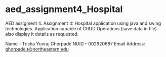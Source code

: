 # aed_assignment4_Hospital
AED assigment 4.
Assignment 4: Hospital application using java and swing technologies.
Application capable of CRUD Operations (save data in file) also display it details as requested.


Name - Trisha Yuvraj Ghorpade
NUID - 002920687
Email Address: ghorpade.t@northeastern.edu




